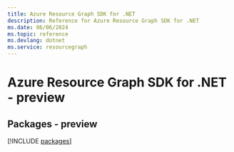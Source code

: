 ```yaml
---
title: Azure Resource Graph SDK for .NET
description: Reference for Azure Resource Graph SDK for .NET
ms.date: 06/06/2024
ms.topic: reference
ms.devlang: dotnet
ms.service: resourcegraph
---
```

# Azure Resource Graph SDK for .NET - preview
## Packages - preview
[!INCLUDE [packages](resource-graph-index.md)]